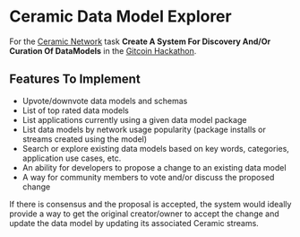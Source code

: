 # Ceramic Data Model Explorer

For the [Ceramic Network](https://ceramic.network/) task **Create A System For Discovery And/Or Curation Of DataModels** in the [Gitcoin Hackathon](https://gitcoin.co/issue/ceramicnetwork/ceramic/82/100026725).

## Features To Implement

* Upvote/downvote data models and schemas
* List of top rated data models
* List applications currently using a given data model package
* List data models by network usage popularity (package installs or streams created using the model)
* Search or explore existing data models based on key words, categories, application use cases, etc.
* An ability for developers to propose a change to an existing data model
* A way for community members to vote and/or discuss the proposed change

If there is consensus and the proposal is accepted, the system would ideally provide a way to get the original creator/owner to accept the change and update the data model by updating its associated Ceramic streams.

